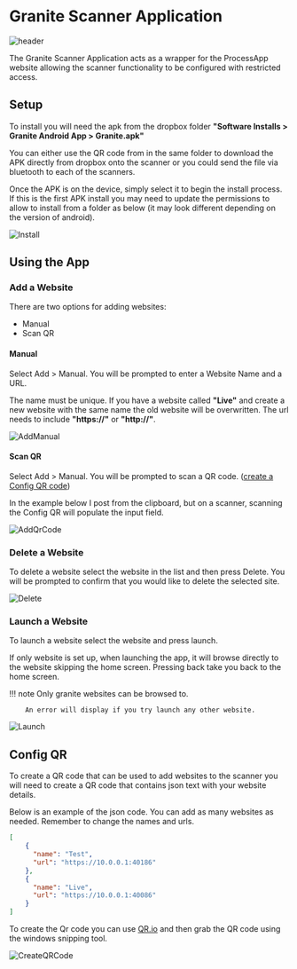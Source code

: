 
# Granite Scanner Application

![header](./img/header-image.jpg)

The Granite Scanner Application acts as a wrapper for the ProcessApp website allowing the scanner functionality to be configured with restricted access.

## Setup 

To install you will need the apk from the dropbox folder **"Software Installs > Granite Android App > Granite.apk"**

You can either use the QR code from in the same folder to download the APK directly from dropbox onto the scanner or you could send the file via bluetooth to each of the scanners. 

Once the APK is on the device, simply select it to begin the install process. If this is the first APK install you may need to update the permissions to allow to install from a folder as below (it may look different depending on the version of android). 

![Install](./img/install.gif)

## Using the App

### Add a Website

There are two options for adding websites:

- Manual
- Scan QR

<h4>Manual</h4>

Select Add > Manual. You will be prompted to enter a Website Name and a URL. 

The name must be unique. If you have a website called **"Live"** and create a new website with the same name the old website will be overwritten. 
The url needs to include **"https://"** or **"http://"**.

![AddManual](./img/addManual.gif)

<h4>Scan QR</h4>

Select Add > Manual. You will be prompted to scan a QR code. ([create a Config QR code](#config-qr))

In the example below I post from the clipboard, but on a scanner, scanning the Config QR will populate the input field.

![AddQrCode](./img/addQRCode.gif)



### Delete a Website

To delete a website select the website in the list and then press Delete. You will be prompted to confirm that you would like to delete the selected site. 

![Delete](./img/delete.gif)

### Launch a Website

To launch a website select the website and press launch. 

If only website is set up, when launching the app, it will browse directly to the website skipping the home screen. Pressing back take you back to the home screen. 

!!! note 
        Only granite websites can be browsed to.
        
        An error will display if you try launch any other website. 

![Launch](./img/launch.gif)

## Config QR

To create a QR code that can be used to add websites to the scanner you will need to create a QR code that contains json text with your website details.

Below is an example of the json code. You can add as many websites as needed. Remember to change the names and urls.

```json
[
    {
      "name": "Test",
      "url": "https://10.0.0.1:40186"
    },
    {
      "name": "Live",
      "url": "https://10.0.0.1:40086"
    }
]
```

To create the Qr code you can use [QR.io](https://qr.io/) and then grab the QR code using the windows snipping tool. 

![CreateQRCode](./img/createqrcode.PNG)